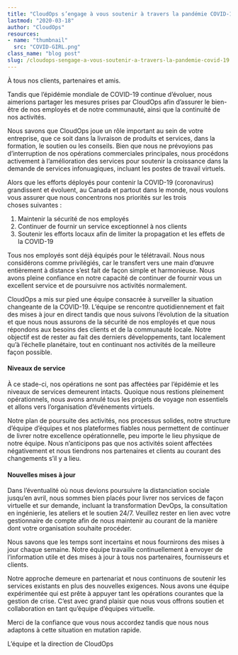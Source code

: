 ```yaml
---
title: "CloudOps s’engage à vous soutenir à travers la pandémie COVID-19"
lastmod: "2020-03-18"
author: "CloudOps"
resources:
- name: "thumbnail"
  src: "COVID-GIRL.png"
class_name: "blog post"
slug: /cloudops-sengage-a-vous-soutenir-a-travers-la-pandemie-covid-19
---
```


<p>À tous nos clients, partenaires et amis.</p><p>Tandis que l’épidémie mondiale de COVID-19 continue d’évoluer, nous aimerions partager les mesures prises par CloudOps afin d’assurer le bien-être de nos employés et de notre communauté, ainsi que la continuité de nos activités.</p><p>Nous savons que CloudOps joue un rôle important au sein de votre entreprise, que ce soit dans la livraison de produits et services, dans la formation, le soutien ou les conseils. Bien que nous ne prévoyions pas d’interruption de nos opérations commerciales principales, nous procédons activement à l’amélioration des services pour soutenir la croissance dans la demande de services infonuagiques, incluant les postes de travail virtuels.</p><p>Alors que les efforts déployés pour contenir la COVID-19 (coronavirus) grandissent et évoluent, au Canada et partout dans le monde, nous voulons vous assurer que nous concentrons nos priorités sur les trois choses&nbsp;suivantes&nbsp;:&nbsp;</p><ol><li>Maintenir la sécurité de nos employés&nbsp;</li><li>Continuer de fournir un service exceptionnel à nos clients</li><li>Soutenir les efforts locaux afin de limiter la propagation et les effets de la COVID-19</li></ol><p>Tous nos employés sont déjà équipés pour le télétravail. Nous nous considérons comme privilégiés, car le transfert vers une main d’œuvre entièrement à distance s’est fait de façon simple et harmonieuse. Nous avons pleine confiance en notre capacité de continuer de fournir vous un excellent service et de poursuivre nos activités normalement.&nbsp;</p><p>CloudOps a mis sur pied une équipe consacrée à surveiller la situation changeante de la COVID-19. L’équipe se rencontre quotidiennement et fait des mises à jour en direct tandis que nous suivons l’évolution de la situation et que nous nous assurons de la sécurité de nos employés et que nous répondons aux besoins des clients et de la communauté locale. Notre objectif est de rester au fait des derniers développements, tant localement qu’à l’échelle planétaire, tout en continuant nos activités de la meilleure façon possible.&nbsp;</p><h4><strong>Niveaux de service</strong></h4><p>À ce stade-ci, nos opérations ne sont pas affectées par l’épidémie et les niveaux de services demeurent intacts. Quoique nous restions pleinement opérationnels, nous avons annulé tous les projets de voyage non essentiels et allons vers l’organisation d’événements virtuels.</p><p>Notre plan de poursuite des activités, nos processus solides, notre structure d’équipe d’équipes et nos plateformes fiables nous permettent de continuer de livrer notre excellence opérationnelle, peu importe le lieu physique de notre équipe. Nous n’anticipons pas que nos activités soient affectées négativement et nous tiendrons nos partenaires et clients au courant des changements s’il y a lieu.&nbsp;</p><h4><strong>Nouvelles mises à jour</strong></h4><p>Dans l’éventualité où nous devions poursuivre la distanciation sociale jusqu’en avril, nous sommes bien placés pour livrer nos services de façon virtuelle et sur demande, incluant la transformation DevOps, la consultation en ingénierie, les ateliers et le soutien&nbsp;24/7. Veuillez rester en lien avec votre gestionnaire de compte afin de nous maintenir au courant de la manière dont votre organisation souhaite procéder.</p><p>Nous savons que les temps sont incertains et nous fournirons des mises à jour chaque semaine. Notre équipe travaille continuellement à envoyer de l’information utile et des mises à jour à tous nos partenaires, fournisseurs et clients.&nbsp;</p><p>Notre approche demeure en partenariat et nous continuons de soutenir les services existants en plus des nouvelles exigences. Nous avons une équipe expérimentée qui est prête à appuyer tant les opérations courantes que la gestion de crise. C’est avec grand plaisir que nous vous offrons soutien et collaboration en tant qu’équipe d’équipes virtuelle.</p><p>Merci de la confiance que vous nous accordez tandis que nous nous adaptons à cette situation en mutation rapide.</p><p>L’équipe et la direction de CloudOps</p>